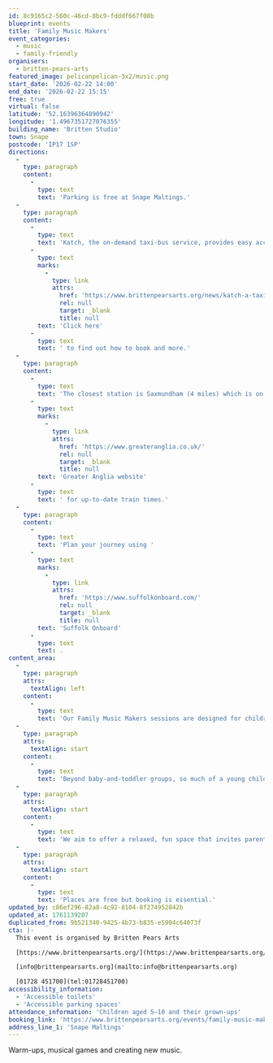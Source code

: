 ```yaml
---
id: 8c9165c2-560c-46cd-8bc9-fdddf667f08b
blueprint: events
title: 'Family Music Makers'
event_categories:
  - music
  - family-friendly
organisers:
  - britten-pears-arts
featured_image: pelicanpelican-3x2/music.png
start_date: '2026-02-22 14:00'
end_date: '2026-02-22 15:15'
free: true
virtual: false
latitude: '52.16396364890942'
longitude: '1.4967351727076355'
building_name: 'Britten Studio'
town: Snape
postcode: 'IP17 1SP'
directions:
  -
    type: paragraph
    content:
      -
        type: text
        text: 'Parking is free at Snape Maltings.'
  -
    type: paragraph
    content:
      -
        type: text
        text: 'Katch, the on-demand taxi-bus service, provides easy access to Snape Maltings, connecting it to the towns of Framlingham, Parham, Hacheston, Wickham Market, Wickham Market Railway Station at Campsea Ashe, and Tunstall. '
      -
        type: text
        marks:
          -
            type: link
            attrs:
              href: 'https://www.brittenpearsarts.org/news/katch-a-taxi-bus-to-snape-maltings'
              rel: null
              target: _blank
              title: null
        text: 'Click here'
      -
        type: text
        text: ' to find out how to book and more.'
  -
    type: paragraph
    content:
      -
        type: text
        text: 'The closest station is Saxmundham (4 miles) which is on the East Suffolk Ipswich on the Lowestoft train line. Wickham Market station (6 miles) is located in Campsea Ash on the same line. Visit the '
      -
        type: text
        marks:
          -
            type: link
            attrs:
              href: 'https://www.greateranglia.co.uk/'
              rel: null
              target: _blank
              title: null
        text: 'Greater Anglia website'
      -
        type: text
        text: ' for up-to-date train times.'
  -
    type: paragraph
    content:
      -
        type: text
        text: 'Plan your journey using '
      -
        type: text
        marks:
          -
            type: link
            attrs:
              href: 'https://www.suffolkonboard.com/'
              rel: null
              target: _blank
              title: null
        text: 'Suffolk Onboard'
      -
        type: text
        text: .
content_area:
  -
    type: paragraph
    attrs:
      textAlign: left
    content:
      -
        type: text
        text: 'Our Family Music Makers sessions are designed for children and their grown-ups to explore music-making in a friendly group environment. The workshops will have the children’s voices, suggestions, and ideas at the core, with activities offering the opportunity for children to express themselves, take the lead, actively listen, make decisions, and explore memories and their imagination.'
  -
    type: paragraph
    attrs:
      textAlign: start
    content:
      -
        type: text
        text: 'Beyond baby-and-toddler groups, so much of a young child’s experience of music-making is at school or in youth groups, and we hope to open the doors to families to bond over music-making together.'
  -
    type: paragraph
    attrs:
      textAlign: start
    content:
      -
        type: text
        text: 'We aim to offer a relaxed, fun space that invites parents and carers to join in and play an active and supportive part in music-making activity here at Snape Maltings.'
  -
    type: paragraph
    attrs:
      textAlign: start
    content:
      -
        type: text
        text: 'Places are free but booking is essential.'
updated_by: c86ef296-82a8-4c92-8104-8f274952842b
updated_at: 1761139207
duplicated_from: 9b521340-9425-4b73-b835-e5904c64073f
cta: |-
  This event is organised by Britten Pears Arts

  [https://www.brittenpearsarts.org/](https://www.brittenpearsarts.org/)

  [info@brittenpearsarts.org](mailto:info@brittenpearsarts.org)

  [01728 451700](tel:01728451700)
accessibility_information:
  - 'Accessible toilets'
  - 'Accessible parking spaces'
attendance_information: 'Children aged 5–10 and their grown-ups'
booking_link: 'https://www.brittenpearsarts.org/events/family-music-makers-ages-5-10'
address_line_1: 'Snape Maltings'
---
```

Warm-ups, musical games and creating new music.